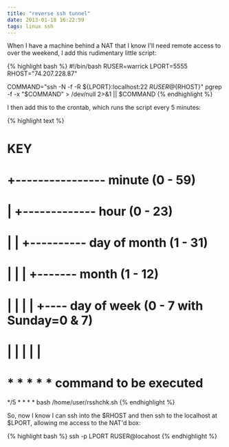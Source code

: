 ```yaml
---
title: "reverse ssh tunnel"
date: 2013-01-18 16:22:59
tags: linux ssh
---
```


<p>
When I have a machine behind a NAT that I know I'll need remote access to over the weekend, I add this rudimentary little script:
</p>

<p>
{% highlight bash %}
#!/bin/bash
RUSER=warrick
LPORT=5555
RHOST="74.207.228.87"

COMMAND="ssh -N -f -R ${LPORT}:localhost:22 ${RUSER}@${RHOST}"
pgrep -f -x "$COMMAND" > /dev/null 2>&1 || $COMMAND
{% endhighlight %}
</p>

<p>
I then add this to the crontab, which runs the script every 5 minutes:
</p>

{% highlight text %}
#  KEY
#  +---------------- minute (0 - 59)
#  |  +------------- hour (0 - 23)
#  |  |  +---------- day of month (1 - 31)
#  |  |  |  +------- month (1 - 12)
#  |  |  |  |  +---- day of week (0 - 7 with Sunday=0 & 7)
#  |  |  |  |  |
#  *  *  *  *  *  command to be executed
  */5 *  *  *  *  bash /home/user/rsshchk.sh
{% endhighlight %}

<p>
So, now I know I can ssh into the $RHOST and then ssh to the localhost at $LPORT, allowing me access to the NAT'd box:

{% highlight bash %}
ssh -p LPORT RUSER@locahost
{% endhighlight %}
</p>
